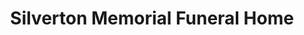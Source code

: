 ---
title: "Silverton Memorial Funeral Home"
url: /toms-river/silverton-memorial-funeral-home/
shop: Bestattungen
---